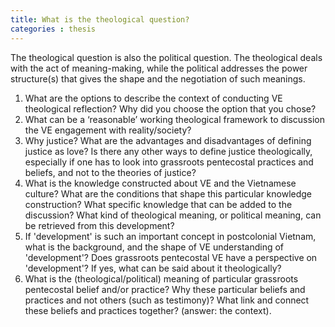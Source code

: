 ```yaml
---
title: What is the theological question? 
categories : thesis
---
```

The theological question is also the political question. The theological deals with the act of meaning-making, while the political addresses the power structure(s) that gives the shape and the negotiation of such meanings.

1.  What are the options to describe the context of conducting VE theological reflection? Why did you choose the option that you chose?  
2. What can be a ‘reasonable’ working theological framework to discussion the VE engagement with reality/society?  
3. Why justice? What are the advantages and disadvantages of defining justice as love? Is there any other ways to define justice theologically, especially if one has to look into grassroots pentecostal practices and beliefs, and not to the theories of justice?  
4. What is the knowledge constructed about VE and the Vietnamese culture? What are the conditions that shape this particular knowledge construction? What specific knowledge that can be added to the discussion? What kind of theological meaning, or political meaning, can be retrieved from this development?
5. If 'development' is such an important concept in postcolonial Vietnam, what is the background, and the shape of VE understanding of 'development'? Does grassroots pentecostal VE have a perspective on 'development'? If yes, what can be said about it theologically?
6. What is the (theological/political) meaning of particular grassroots pentecostal belief and/or practice? Why these particular beliefs and practices and not others (such as testimony)? What link and connect these beliefs and practices together? (answer: the context).